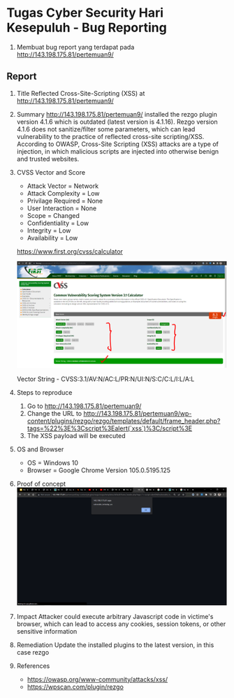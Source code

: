 # Tugas Cyber Security Hari Kesepuluh - Bug Reporting

1. Membuat bug report yang terdapat pada http://143.198.175.81/pertemuan9/

## Report

1. Title
   Reflected Cross-Site-Scripting (XSS) at http://143.198.175.81/pertemuan9/
2. Summary
   http://143.198.175.81/pertemuan9/ installed the rezgo plugin version 4.1.6 which is outdated (latest version is 4.1.16). Rezgo version 4.1.6 does not sanitize/filter some parameters, which can lead vulnerability to the practice of reflected cross-site scripting/XSS. According to OWASP, Cross-Site Scripting (XSS) attacks are a type of injection, in which malicious scripts are injected into otherwise benign and trusted websites.
3. CVSS Vector and Score

   - Attack Vector = Network
   - Attack Complexity = Low
   - Privilage Required = None
   - User Interaction = None
   - Scope = Changed
   - Confidentiality = Low
   - Integrity = Low
   - Availability = Low

   https://www.first.org/cvss/calculator

   ![alt text](https://github.com/budimanindra/cyber-security-fazztrack/blob/main/10-bug-reporting/assets/1.PNG?raw=true)

   Vector String - CVSS:3.1/AV:N/AC:L/PR:N/UI:N/S:C/C:L/I:L/A:L

4. Steps to reproduce

   1. Go to http://143.198.175.81/pertemuan9/
   2. Change the URL to http://143.198.175.81/pertemuan9/wp-content/plugins/rezgo/rezgo/templates/default/frame_header.php?tags=%22%3E%3Cscript%3Ealert(`xss`)%3C/script%3E
   3. The XSS payload will be executed

5. OS and Browser

   - OS = Windows 10
   - Browser = Google Chrome Version 105.0.5195.125

6. Proof of concept
   ![alt text](https://github.com/budimanindra/cyber-security-fazztrack/blob/main/10-bug-reporting/assets/2.PNG?raw=true)

7. Impact
   Attacker could execute arbitrary Javascript code in victime's browser, which can lead to access any cookies, session tokens, or other sensitive information
8. Remediation
   Update the installed plugins to the latest version, in this case rezgo
9. References
   - https://owasp.org/www-community/attacks/xss/
   - https://wpscan.com/plugin/rezgo
